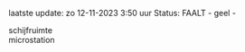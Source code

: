 laatste update: 
zo 12-11-2023  3:50   uur 
Status: FAALT - geel - 
<div class="service Y">schijfruimte</div><div class="service Y">microstation</div>